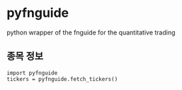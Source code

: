 # pyfnguide
python wrapper of the fnguide for the quantitative trading

## 종목 정보

```
import pyfnguide
tickers = pyfnguide.fetch_tickers()
```
